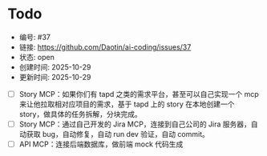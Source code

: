 # Todo

- 编号: #37
- 链接: https://github.com/Daotin/ai-coding/issues/37
- 状态: open
- 创建时间: 2025-10-29
- 更新时间: 2025-10-29
- [ ] Story MCP：如果你们有 tapd 之类的需求平台，甚至可以自己实现一个 mcp 来让他拉取相对应项目的需求，基于 tapd 上的 story 在本地创建一个 story，做具体的任务拆解，分块完成。
- [ ] Story MCP：通过自己开发的 Jira MCP，连接到自己公司的 Jira 服务器，自动获取 bug，自动修复，自动 run dev 验证，自动 commit。
- [ ] API MCP：连接后端数据库，做前端 mock 代码生成
